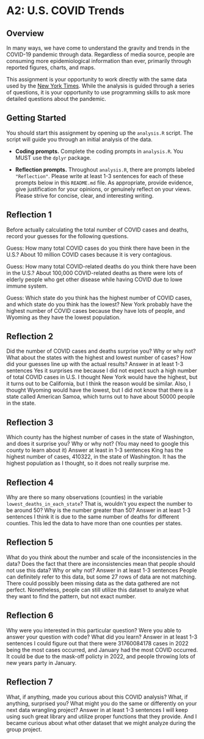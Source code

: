 # A2: U.S. COVID Trends

## Overview
In many ways, we have come to understand the gravity and trends in the COVID-19 pandemic through data. Regardless of media source, people are consuming more epidemiological information than ever, primarily through reported figures, charts, and maps.

This assignment is your opportunity to work directly with the same data used by the [New York Times](https://github.com/nytimes/covid-19-data/). While the analysis is guided through a series of questions, it is your opportunity to use programming skills to ask more detailed questions about the pandemic.

## Getting Started
You should start this assignment by opening up the `analysis.R` script. The script will guide you through an initial analysis of the data.

* **Coding prompts.** Complete the coding prompts in `analysis.R`. You MUST use the `dplyr` package.

* **Reflection prompts.** Throughout `analysis.R`, there are prompts labeled `"Reflection"`. Please write at least 1-3 sentences for each of these prompts below in this `README.md` file. As appropriate, provide evidence, give justification for your opinions, or genuinely reflect on your views. Please strive for concise, clear, and interesting writing.

## Reflection 1
Before actually calculating the total number of COVID cases and deaths, record your guesses for the following questions.

Guess: How many total COVID cases do you think there have been in the U.S.?
About 10 million COVID cases because it is very contagious.

Guess: How many total COVID-related deaths do you think there have been in the U.S.?
About 100,000 COVID-related deaths as there were lots of elderly people who get other disease while having COVID due to lowe immune system.

Guess: Which state do you think has the highest number of COVID cases, and which state do you think has the lowest?
New York probably have the highest number of COVID cases because they have lots of people, and Wyoming as they have the lowest population.

## Reflection 2
Did the number of COVID cases and deaths surprise you? Why or why not? What about the states with the highest and lowest number of cases? How did your guesses line up with the actual results? Answer in at least 1-3 sentences
Yes it surprises me because I did not expect such a high number of total COVID cases in U.S. I thought New York would have the highest, but it turns out to be California, but I think the reason would be similar. Also, I thought Wyoming would have the lowest, but I did not know that there is a state called American Samoa, which turns out to have about 50000 people in the state.

## Reflection 3
Which county has the highest number of cases in the state of Washington, and does it surprise you? Why or why not? (You may need to google this county to learn about it) Answer at least in 1-3 sentences
King has the highest number of cases, 410322, in the state of Washington. It has the highest population as I thought, so it does not really surprise me.

## Reflection 4
Why are there so many observations (counties) in the variable `lowest_deaths_in_each_state`? That is, wouldn't you expect the number to be around 50? Why is the number greater than 50? Answer in at least 1-3 sentences
I think it is due to the same number of deaths for different counties. This led the data to have more than one counties per states.


## Reflection 5
What do you think about the number and scale of the inconsistencies in the data? Does the fact that there are inconsistencies mean that people should not use this data? Why or why not? Answer in at least 1-3 sentences
People can definitely refer to this data, but some 27 rows of data are not matching. There could possibly been missing data as the data gathered are not perfect. Nonetheless, people can still utilize this dataset to analyze what they want to find the pattern, but not exact number.

## Reflection 6
Why were you interested in this particular question? Were you able to answer your question with code? What did you learn? Answer in at least 1-3 sentences
I could figure out that there were 31760084178 cases in 2022 being the most cases occurred, and January had the most COVID occurred. It could be due to the mask-off policty in 2022, and people throwing lots of new years party in January. 

## Reflection 7
What, if anything, made you curious about this COVID analysis? What, if anything, surprised you? What might you do the same or differently on your next data wrangling project? Answer in at least 1-3 sentences
I will keep using such great library and utilize proper functions that they provide. And I became curious about what other dataset that we might analyze during the group project.
